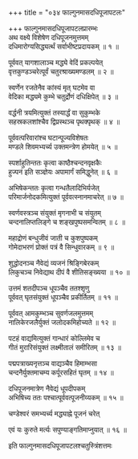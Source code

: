 +++
title = "०३४ फाल्गुनमासदधिपूजापटलः"

+++
फाल्गुनमासदधिपूजापटलप्रारम्भः    
अथ वक्ष्ये विशेषेण दधिपूजनमुत्तमम्  
दधिमारोग्यसिद्ध्यर्त्थं सर्वाभीष्टप्रदायकम् ॥ १ ॥



पूर्ववत् यागशालाञ्च मद्ध्ये वेदिं प्रकल्पयेत्  
वृत्तकुण्डञ्चरेत्पूर्वं चतुरश्राख्यमण्डलम् ॥ २ ॥


स्वर्णेन रजतेनैव कांस्यं मृत् घटमेव वा  
वेदिका मद्ध्यमे कुम्भे चतुर्द्रोणं दधिक्षिपेत् ॥ ३ ॥


वर्द्धनी त्रयमित्युक्तं तस्यार्द्धं वा सुकुम्भके  
सहस्रकलशांश्चैव द्विप्रस्थञ्च पृथक्पृथक् ॥ ४ ॥


पूर्ववत्परिवारांश्च घटान्पूज्यविशेषतः  
मण्डले शिवमभ्यर्च्य उक्तमन्त्रेण होमयेत् ॥ ५ ॥


स्पर्शाहुतिन्ततः कृत्वा काष्ठैश्चन्दनवृक्षकैः  
हुज्पनं इति सञ्ज्ञेयः अपामार्गं समिद्धुनेत् ॥ ६ ॥


अभिषेकन्ततः कृत्वा गन्धतैलादिभिर्यजेत्  
परिमार्जनोदकमित्युक्तं पूर्ववत्स्नानमाचरेत् ॥ ७ ॥


स्वर्णवस्त्रञ्च संयुक्तं मृगनाभी च संयुतम्  
चन्दनालिप्तलिङ्गे च शङ्खपुष्पसमन्वितम् ॥ ८ ॥


महाद्रोणं बन्धुजीवं जाती च कुशपुष्पकम्  
गोमेदाभरणं प्रोक्तं पत्रं वै सिन्धुवारकम् ॥ ९ ॥


शुद्धोदनञ्च नैवेद्यं व्यजनं श्रिङ्गिबेरकम्  
लिकुचञ्च निवेद्याथ दीपं वै शीतिसङ्ख्यया ॥ १० ॥


उत्तमं शतदीपञ्च धूपञ्चैव ततश्शृणु  
पूर्ववत् घृतसंयुक्तं धूपञ्चैव प्रकीर्तितम् ॥ ११ ॥


पूर्ववत् आमकुम्भञ्च सुवर्णजलमुत्तमम्  
नालिकेरजलैर्युक्तं जलोदकमिहोच्यते ॥ १२ ॥


पटहं वाद्यमित्युक्तं गान्धारं कोल्लिमेव च  
गीतं मुरारिसंयुक्तं लक्ष्मीतालं समीरितम् ॥ १३ ॥


पद्मपत्राख्यनृत्तञ्च वाद्यञ्चैव हिमाम्भसा  
चन्दनैर्युक्तमाचम्य कर्पूरसहितं घृतम् ॥ १४ ॥


दधिपूजनमात्रेण नैवेद्यं धूपदीपकम्  
अभिषिच्य ततः पश्चात्पूर्ववत्पूजनीय्यकम् ॥ १५ ॥


चण्डेश्वरं समभ्यर्च्य मद्ध्याह्ने पूजनं चरेत्  

एवं यः कुरुते मर्त्यः सपुण्याङ्गतिमाप्नुयात् ॥ १६ ॥


इति फाल्गुनमासदधिपूजापटलश्चतुस्त्रिंशत्तमः  
